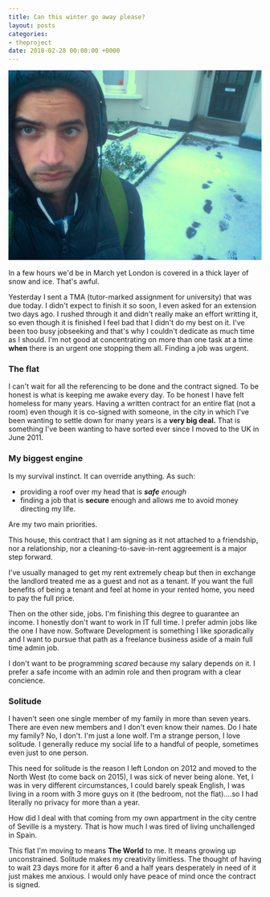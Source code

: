 ```yaml
---
title: Can this winter go away please?
layout: posts
categories:
- theproject
date: 2018-02-28 00:00:00 +0000
---
```

![](/uploads/2018/02/28/DXJa-ZrW4AAb9l9.jpg)

In a few hours we'd be in March yet London is covered in a thick layer of snow and ice. That's awful. 

Yesterday I sent a TMA (tutor-marked assignment for university) that was due today. I didn't expect to finish it so soon, I even asked for an extension two days ago. I rushed through it and didn't really make an effort writting it, so even though it is finished I feel bad that I didn't do my best on it. I've been too busy jobseeking and that's why I couldn't dedicate as much time as I should. I'm not good at concentrating on more than one task at a time **when** there is an urgent one stopping them all. Finding a job was urgent. 

### The flat

I can't wait for all the referencing to be done and the contract signed. To be honest is what is keeping me awake every day. To be honest I have felt homeless for many years. Having a written contract for an entire flat (not a room) even though it is co-signed with someone, in the city in which I've been wanting to settle down for many years is a **very big deal.** That is something I've been wanting to have sorted ever since I moved to the UK in June 2011. 

### My biggest engine

Is my survival instinct. It can override anything. As such:

* providing a roof over my head that is **_safe_** _enough_
* finding a job that is **secure** enough and allows me to avoid money directing my life. 

Are my two main priorities. 

This house, this contract that I am signing as it not attached to a friendship, nor a relationship, nor a cleaning-to-save-in-rent aggreement is a major step forward. 

I've usually managed to get my rent extremely cheap but then in exchange the landlord treated me as a guest and not as a tenant. If you want the full benefits of being a tenant and feel at home in your rented home, you need to pay the full price. 

Then on the other side, jobs. I'm finishing this degree to guarantee an income. I honestly don't want to work in IT full time. I prefer admin jobs like the one I have now. Software Development is something I like sporadically and I want to pursue that path as a freelance business aside of a main full time admin job. 

I don't want to be programming _scared_ because my salary depends on it. I prefer a safe income with an admin role and then program with a clear concience. 

### Solitude

I haven't seen one single member of my family in more than seven years. There are even new members and I don't even know their names. Do I hate my family? No, I don't. I'm just a lone wolf. I'm a strange person, I love solitude. I generally reduce my social life to a handful of people, sometimes even just to one person. 

This need for solitude is the reason I left London on 2012 and moved to the North West (to come back on 2015), I was sick of never being alone. Yet, I was in very different circumstances, I could barely speak English, I was living in a room with 3 more guys on it (the bedroom, not the flat)....so I had literally no privacy for more than a year. 

How did I deal with that coming from my own appartment in the city centre of Seville is a mystery. That is how much I was tired of living unchallenged in Spain. 

This flat I'm moving to means **The World** to me. It means growing up unconstrained. Solitude makes my creativity limitless. The thought of having to wait 23 days more for it after 6 and a half years desperately in need of it just makes me anxious. I would only have peace of mind once the contract is signed. 